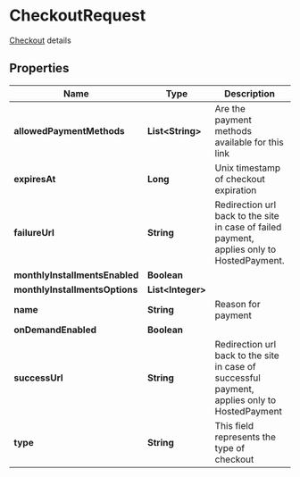 

# CheckoutRequest

[Checkout](https://developers.conekta.com/reference/checkout) details 

## Properties

| Name | Type | Description | Notes |
|------------ | ------------- | ------------- | -------------|
|**allowedPaymentMethods** | **List&lt;String&gt;** | Are the payment methods available for this link |  |
|**expiresAt** | **Long** | Unix timestamp of checkout expiration |  [optional] |
|**failureUrl** | **String** | Redirection url back to the site in case of failed payment, applies only to HostedPayment. |  [optional] |
|**monthlyInstallmentsEnabled** | **Boolean** |  |  [optional] |
|**monthlyInstallmentsOptions** | **List&lt;Integer&gt;** |  |  [optional] |
|**name** | **String** | Reason for payment |  [optional] |
|**onDemandEnabled** | **Boolean** |  |  [optional] |
|**successUrl** | **String** | Redirection url back to the site in case of successful payment, applies only to HostedPayment |  [optional] |
|**type** | **String** | This field represents the type of checkout |  [optional] |



